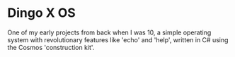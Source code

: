 # Dingo X OS
One of my early projects from back when I was 10, a simple operating system with revolutionary features like 'echo' and 'help', written in C# using the Cosmos 'construction kit'.